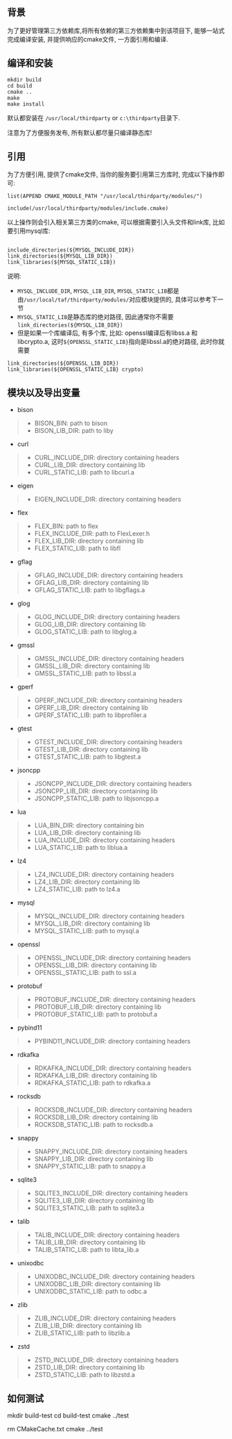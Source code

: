 ## 背景

为了更好管理第三方依赖库,将所有依赖的第三方依赖集中到该项目下, 能够一站式完成编译安装, 并提供响应的cmake文件, 一方面引用和编译.

## 编译和安装

```
mkdir build
cd build
cmake ..
make 
make install
```

默认都安装在 `/usr/local/thirdparty` or `c:\thirdparty`目录下.

注意为了方便服务发布, 所有默认都尽量只编译静态库!

## 引用

为了方便引用, 提供了cmake文件, 当你的服务要引用第三方库时, 完成以下操作即可:

```
list(APPEND CMAKE_MODULE_PATH "/usr/local/thirdparty/modules/")

include(/usr/local/thirdparty/modules/include.cmake)
```

以上操作则会引入相关第三方类的cmake, 可以根据需要引入头文件和link库, 比如要引用mysql库:
```

include_directories(${MYSQL_INCLUDE_DIR})
link_directories(${MYSQL_LIB_DIR})
link_libraries(${MYSQL_STATIC_LIB})

```

说明:
- `MYSQL_INCLUDE_DIR`, `MYSQL_LIB_DIR`, `MYSQL_STATIC_LIB`都是由`/usr/local/taf/thirdparty/modules/`对应模块提供的, 具体可以参考下一节
- `MYSQL_STATIC_LIB`是静态库的绝对路径, 因此通常你不需要`link_directories(${MYSQL_LIB_DIR})` 
- 但是如果一个库编译后, 有多个库, 比如: openssl编译后有libss.a 和 libcrypto.a, 这时`${OPENSSL_STATIC_LIB}`指向是libssl.a的绝对路径, 此时你就需要
```
link_directories(${OPENSSL_LIB_DIR})
link_libraries(${OPENSSL_STATIC_LIB} crypto)
```

## 模块以及导出变量

- bison
>- BISON_BIN: path to bison
>- BISON_LIB_DIR: path to liby

- curl 
>- CURL_INCLUDE_DIR: directory containing headers
>- CURL_LIB_DIR: directory containing lib
>- CURL_STATIC_LIB: path to libcurl.a

- eigen
>- EIGEN_INCLUDE_DIR: directory containing headers

- flex
>- FLEX_BIN: path to flex
>- FLEX_INCLUDE_DIR: path to FlexLexer.h
>- FLEX_LIB_DIR: directory containing lib
>- FLEX_STATIC_LIB: path to libfl

- gflag
>- GFLAG_INCLUDE_DIR: directory containing headers
>- GFLAG_LIB_DIR: directory containing lib
>- GFLAG_STATIC_LIB: path to libgflags.a

- glog
>- GLOG_INCLUDE_DIR: directory containing headers
>- GLOG_LIB_DIR: directory containing lib
>- GLOG_STATIC_LIB: path to libglog.a

- gmssl
>- GMSSL_INCLUDE_DIR: directory containing headers
>- GMSSL_LIB_DIR: directory containing lib
>- GMSSL_STATIC_LIB: path to libssl.a

- gperf
>- GPERF_INCLUDE_DIR: directory containing headers
>- GPERF_LIB_DIR: directory containing lib
>- GPERF_STATIC_LIB: path to libprofiler.a

- gtest
>- GTEST_INCLUDE_DIR: directory containing headers
>- GTEST_LIB_DIR: directory containing lib
>- GTEST_STATIC_LIB: path to libgtest.a

- jsoncpp
>- JSONCPP_INCLUDE_DIR: directory containing headers
>- JSONCPP_LIB_DIR: directory containing lib
>- JSONCPP_STATIC_LIB: path to libjsoncpp.a

- lua
>- LUA_BIN_DIR: directory containing bin
>- LUA_LIB_DIR: directory containing lib
>- LUA_INCLUDE_DIR: directory containing headers
>- LUA_STATIC_LIB: path to liblua.a

- lz4
>- LZ4_INCLUDE_DIR: directory containing headers
>- LZ4_LIB_DIR: directory containing lib
>- LZ4_STATIC_LIB: path to lz4.a

- mysql
>- MYSQL_INCLUDE_DIR: directory containing headers
>- MYSQL_LIB_DIR: directory containing lib
>- MYSQL_STATIC_LIB: path to mysql.a

- openssl
>- OPENSSL_INCLUDE_DIR: directory containing headers
>- OPENSSL_LIB_DIR: directory containing lib
>- OPENSSL_STATIC_LIB: path to ssl.a

- protobuf
>- PROTOBUF_INCLUDE_DIR: directory containing headers
>- PROTOBUF_LIB_DIR: directory containing lib
>- PROTOBUF_STATIC_LIB: path to protobuf.a

- pybind11
>- PYBIND11_INCLUDE_DIR: directory containing headers

- rdkafka
>- RDKAFKA_INCLUDE_DIR: directory containing headers
>- RDKAFKA_LIB_DIR: directory containing lib
>- RDKAFKA_STATIC_LIB: path to rdkafka.a

- rocksdb
>- ROCKSDB_INCLUDE_DIR: directory containing headers
>- ROCKSDB_LIB_DIR: directory containing lib
>- ROCKSDB_STATIC_LIB: path to rocksdb.a

- snappy
>- SNAPPY_INCLUDE_DIR: directory containing headers
>- SNAPPY_LIB_DIR: directory containing lib
>- SNAPPY_STATIC_LIB: path to snappy.a

- sqlite3
>- SQLITE3_INCLUDE_DIR: directory containing headers
>- SQLITE3_LIB_DIR: directory containing lib
>- SQLITE3_STATIC_LIB: path to sqlite3.a

- talib
>- TALIB_INCLUDE_DIR: directory containing headers
>- TALIB_LIB_DIR: directory containing lib
>- TALIB_STATIC_LIB: path to libta_lib.a

- unixodbc
>- UNIXODBC_INCLUDE_DIR: directory containing headers
>- UNIXODBC_LIB_DIR: directory containing lib
>- UNIXODBC_STATIC_LIB: path to odbc.a

- zlib
>- ZLIB_INCLUDE_DIR: directory containing headers
>- ZLIB_LIB_DIR: directory containing lib
>- ZLIB_STATIC_LIB: path to libzlib.a

- zstd
>- ZSTD_INCLUDE_DIR: directory containing headers
>- ZSTD_LIB_DIR: directory containing lib
>- ZSTD_STATIC_LIB: path to libzstd.a

## 如何测试

mkdir build-test
cd build-test
cmake ../test

rm CMakeCache.txt
cmake ../test
